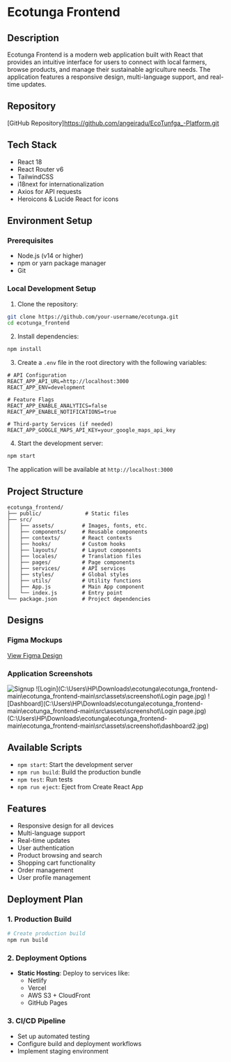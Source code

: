 # Ecotunga Frontend

## Description
Ecotunga Frontend is a modern web application built with React that provides an intuitive interface for users to connect with local farmers, browse products, and manage their sustainable agriculture needs. The application features a responsive design, multi-language support, and real-time updates.

## Repository
[GitHub Repository]https://github.com/angeiradu/EcoTunfga_-Platform.git

## Tech Stack

- React 18
- React Router v6
- TailwindCSS
- i18next for internationalization
- Axios for API requests
- Heroicons & Lucide React for icons

## Environment Setup

### Prerequisites
- Node.js (v14 or higher)
- npm or yarn package manager
- Git

### Local Development Setup

1. Clone the repository:
```bash
git clone https://github.com/your-username/ecotunga.git
cd ecotunga_frontend
```

2. Install dependencies:
```bash
npm install
```

3. Create a `.env` file in the root directory with the following variables:
```env
# API Configuration
REACT_APP_API_URL=http://localhost:3000
REACT_APP_ENV=development

# Feature Flags
REACT_APP_ENABLE_ANALYTICS=false
REACT_APP_ENABLE_NOTIFICATIONS=true

# Third-party Services (if needed)
REACT_APP_GOOGLE_MAPS_API_KEY=your_google_maps_api_key
```

4. Start the development server:
```bash
npm start
```

The application will be available at `http://localhost:3000`

## Project Structure

```
ecotunga_frontend/
├── public/              # Static files
├── src/
│   ├── assets/         # Images, fonts, etc.
│   ├── components/     # Reusable components
│   ├── contexts/       # React contexts
│   ├── hooks/          # Custom hooks
│   ├── layouts/        # Layout components
│   ├── locales/        # Translation files
│   ├── pages/          # Page components
│   ├── services/       # API services
│   ├── styles/         # Global styles
│   ├── utils/          # Utility functions
│   ├── App.js          # Main App component
│   └── index.js        # Entry point
└── package.json        # Project dependencies
```

## Designs

### Figma Mockups
[View Figma Design](https://www.figma.com/design/kpt0ILLjeMGhvAQOrBaDWX/EcoTunga?node-id=0-1&p=f&t=t295o4HrPA4C08Jw-0)

### Application Screenshots
![Signup](C:\Users\HP\Downloads\ecotunga\ecotunga_frontend-main\ecotunga_frontend-main\src\assets\screenshot\signup.jpg)
![Login](C:\Users\HP\Downloads\ecotunga\ecotunga_frontend-main\ecotunga_frontend-main\src\assets\screenshot\Login page.jpg)
![Dashboard](C:\Users\HP\Downloads\ecotunga\ecotunga_frontend-main\ecotunga_frontend-main\src\assets\screenshot\Login page.jpg)(C:\Users\HP\Downloads\ecotunga\ecotunga_frontend-main\ecotunga_frontend-main\src\assets\screenshot\dashboard2.jpg)


## Available Scripts

- `npm start`: Start the development server
- `npm run build`: Build the production bundle
- `npm test`: Run tests
- `npm run eject`: Eject from Create React App

## Features

- Responsive design for all devices
- Multi-language support
- Real-time updates
- User authentication
- Product browsing and search
- Shopping cart functionality
- Order management
- User profile management

## Deployment Plan

### 1. Production Build
```bash
# Create production build
npm run build
```

### 2. Deployment Options
- **Static Hosting**: Deploy to services like:
  - Netlify
  - Vercel
  - AWS S3 + CloudFront
  - GitHub Pages

### 3. CI/CD Pipeline
- Set up automated testing
- Configure build and deployment workflows
- Implement staging environment



